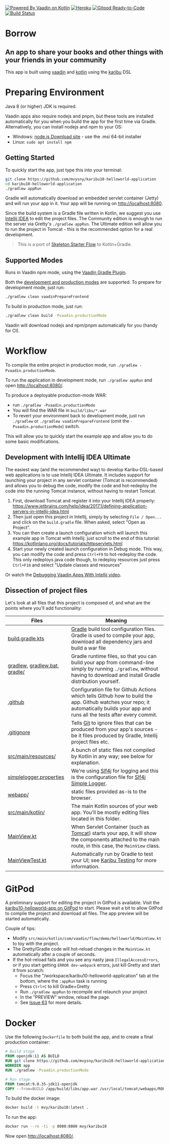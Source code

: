 [![Powered By Vaadin on Kotlin](http://vaadinonkotlin.eu/iconography/vok_badge.svg)](http://vaadinonkotlin.eu)
[![Heroku](https://heroku-badge.herokuapp.com/?app=karibu10-helloworld-app&style=flat&svg=1)](https://karibu10-helloworld-app.herokuapp.com/)
[![Gitpod Ready-to-Code](https://img.shields.io/badge/Gitpod-Ready--to--Code-blue?logo=gitpod)](https://gitpod.io/#https://github.com/mvysny/karibu10-helloworld-application)
[![Build Status](https://github.com/mvysny/karibu10-helloworld-application/actions/workflows/gradle.yml/badge.svg)](https://github.com/mvysny/karibu10-helloworld-application/actions/workflows/gradle.yml)

# Borrow 
## An app to share your books and other things with your friends in your community

This app is built using [vaadin](https://vaadin.com/blog/meet-vaadin-21) and [kotlin](https://kotlinlang.org/) using the [karibu](https://github.com/mvysny/karibu10-helloworld-application) DSL


# Preparing Environment

Java 8 (or higher) JDK is required.

Vaadin apps also require nodejs and pnpm, but these tools are installed automatically for you
when you build the app for the first time via Gradle.
Alternatively, you can install nodejs and npm to your OS:

* Windows: [node.js Download site](https://nodejs.org/en/download/) - use the .msi 64-bit installer
* Linux: `sudo apt install npm`

## Getting Started

To quickly start the app, just type this into your terminal:

```bash
git clone https://github.com/mvysny/karibu10-helloworld-application
cd karibu10-helloworld-application
./gradlew appRun
```

Gradle will automatically download an embedded servlet container (Jetty) and will run your app in it. Your app will be running on
[http://localhost:8080](http://localhost:8080).

Since the build system is a Gradle file written in Kotlin, we suggest you
use [Intellij IDEA](https://www.jetbrains.com/idea/download)
to edit the project files. The Community edition is enough to run the server
via Gretty's `./gradlew appRun`. The Ultimate edition will allow you to run the
project in Tomcat - this is the recommended
option for a real development.

> This is a port of [Skeleton Starter Flow](https://github.com/vaadin/skeleton-starter-flow) to Kotlin+Gradle.

## Supported Modes

Runs in Vaadin npm mode, using the [Vaadin Gradle Plugin](https://github.com/vaadin/vaadin-gradle-plugin).

Both the [development and production modes](https://vaadin.com/docs/v14/guide/production) are supported.
To prepare for development mode, just run:

```bash
./gradlew clean vaadinPrepareFrontend
```

To build in production mode, just run:

```bash
./gradlew clean build -Pvaadin.productionMode
```

Vaadin will download nodejs and npm/pnpm automatically for you (handy for CI).

# Workflow

To compile the entire project in production mode, run `./gradlew -Pvaadin.productionMode`.

To run the application in development mode, run `./gradlew appRun` and open [http://localhost:8080/](http://localhost:8080/).

To produce a deployable production-mode WAR:
- run `./gradlew -Pvaadin.productionMode`
- You will find the WAR file in `build/libs/*.war`
- To revert your environment back to development mode, just run `./gradlew` or `./gradlew vaadinPrepareFrontend`
  (omit the `-Pvaadin.productionMode`) switch.

This will allow you to quickly start the example app and allow you to do some basic modifications.

## Development with Intellij IDEA Ultimate

The easiest way (and the recommended way) to develop Karibu-DSL-based web applications is to use Intellij IDEA Ultimate.
It includes support for launching your project in any servlet container (Tomcat is recommended)
and allows you to debug the code, modify the code and hot-redeploy the code into the running Tomcat
instance, without having to restart Tomcat.

1. First, download Tomcat and register it into your Intellij IDEA properly: https://www.jetbrains.com/help/idea/2017.1/defining-application-servers-in-intellij-idea.html
2. Then just open this project in Intellij, simply by selecting `File / Open...` and click on the
   `build.gradle` file. When asked, select "Open as Project".
2. You can then create a launch configuration which will launch this example app in Tomcat with Intellij: just
   scroll to the end of this tutorial: https://kotlinlang.org/docs/tutorials/httpservlets.html
3. Start your newly created launch configuration in Debug mode. This way, you can modify the code
   and press `Ctrl+F9` to hot-redeploy the code. This only redeploys java code though, to
   redeploy resources just press `Ctrl+F10` and select "Update classes and resources"
   
Or watch the [Debugging Vaadin Apps With Intellij video](https://www.youtube.com/watch?v=M0Q7D03bYXc).

## Dissection of project files

Let's look at all files that this project is composed of, and what are the points where you'll add functionality:

| Files | Meaning
| ----- | -------
| [build.gradle.kts](build.gradle.kts) | [Gradle](https://gradle.org/) build tool configuration files. Gradle is used to compile your app, download all dependency jars and build a war file
| [gradlew](gradlew), [gradlew.bat](gradlew.bat), [gradle/](gradle) | Gradle runtime files, so that you can build your app from command-line simply by running `./gradlew`, without having to download and install Gradle distribution yourself.
| [.github](.github) | Configuration file for Github Actions which tells Github how to build the app. Github watches your repo; it automatically builds your app and runs all the tests after every commit.
| [.gitignore](.gitignore) | Tells [Git](https://git-scm.com/) to ignore files that can be produced from your app's sources - be it files produced by Gradle, Intellij project files etc.
| [src/main/resources/](src/main/resources) | A bunch of static files not compiled by Kotlin in any way; see below for explanation.
| [simplelogger.properties](src/main/resources/simplelogger.properties) | We're using [Slf4j](https://www.slf4j.org/) for logging and this is the configuration file for [Slf4j Simple Logger](https://www.slf4j.org/api/org/slf4j/impl/SimpleLogger.html).
| [webapp/](src/main/webapp) | static files provided as-is to the browser.
| [src/main/kotlin/](src/main/kotlin) | The main Kotlin sources of your web app. You'll be mostly editing files located in this folder.
| [MainView.kt](src/main/kotlin/com/vaadin/flow/demo/helloworld/MainView.kt) | When Servlet Container (such as [Tomcat](http://tomcat.apache.org/)) starts your app, it will show the components attached to the main route, in this case, the `MainView` class.
| [MainViewTest.kt](src/test/kotlin/com/vaadin/flow/demo/helloworld/MainViewTest.kt) | Automatically run by Gradle to test your UI; see [Karibu Testing](https://github.com/mvysny/karibu-testing) for more information.

# GitPod

A preliminary support for editing the project in GitPod is available. Visit the
[karibu10-helloworld-app on GitPod](https://gitpod.io/#https://github.com/mvysny/karibu10-helloworld-application)
to start. Please wait a bit to allow GitPod to compile the project and download all files.
The app preview will be started automatically.

Couple of tips:
* Modify `src/main/kotlin/com/vaadin/flow/demo/helloworld/MainView.kt` to toy with the project.
* The Gretty/Gradle code will hot-reload changes in the `MainView.kt` automatically after a couple of seconds.
* If the hot-reload fails and you see any nasty java `IllegalAccessErrors`, or if you
  start getting `ERROR dev-webpack` errors, just kill Gretty and start it from scratch:
   * Focus the "/workspace/karibu10-helloworld-application" tab at the bottom, where the `:appRun` task is running
   * Press `Ctrl+C` to kill Gradle+Gretty
   * Run `./gradlew appRun` to recompile and relaunch your project
   * In the "PREVIEW" window, reload the page.
   * See [Issue 63](https://github.com/vaadin/vaadin-gradle-plugin/issues/63) for more details.

# Docker

Use the following `Dockerfile` to both build the app, and to create a final production container:

```dockerfile
# Build stage
FROM openjdk:11 AS BUILD
RUN git clone https://github.com/mvysny/karibu10-helloworld-application /app
WORKDIR app
RUN ./gradlew -Pvaadin.productionMode

# Run stage
FROM tomcat:9.0.35-jdk11-openjdk
COPY --from=BUILD /app/build/libs/app.war /usr/local/tomcat/webapps/ROOT.war
```

To build the docker image:
```bash
docker build -t mvy/karibu10:latest .
```

To run the app:
```bash
docker run --rm -ti -p 8080:8080 mvy/karibu10
```

Now open [http://localhost:8080/](http://localhost:8080/).
